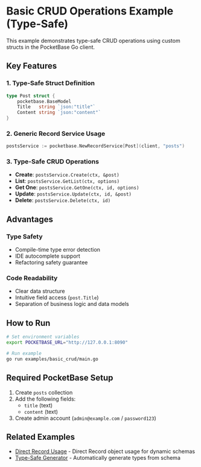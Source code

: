 # Basic CRUD Operations Example (Type-Safe)

This example demonstrates type-safe CRUD operations using custom structs in the PocketBase Go client.

## Key Features

### 1. Type-Safe Struct Definition
```go
type Post struct {
    pocketbase.BaseModel
    Title   string `json:"title"`
    Content string `json:"content"`
}
```

### 2. Generic Record Service Usage
```go
postsService := pocketbase.NewRecordService[Post](client, "posts")
```

### 3. Type-Safe CRUD Operations
- **Create**: `postsService.Create(ctx, &post)`
- **List**: `postsService.GetList(ctx, options)`
- **Get One**: `postsService.GetOne(ctx, id, options)`
- **Update**: `postsService.Update(ctx, id, &post)`
- **Delete**: `postsService.Delete(ctx, id)`

## Advantages

### Type Safety
- Compile-time type error detection
- IDE autocomplete support
- Refactoring safety guarantee

### Code Readability
- Clear data structure
- Intuitive field access (`post.Title`)
- Separation of business logic and data models

## How to Run

```bash
# Set environment variables
export POCKETBASE_URL="http://127.0.0.1:8090"

# Run example
go run examples/basic_crud/main.go
```

## Required PocketBase Setup

1. Create `posts` collection
2. Add the following fields:
   - `title` (text)
   - `content` (text)
3. Create admin account (`admin@example.com` / `password123`)

## Related Examples

- [Direct Record Usage](../record_direct/) - Direct Record object usage for dynamic schemas
- [Type-Safe Generator](../type_safe_generator/) - Automatically generate types from schema